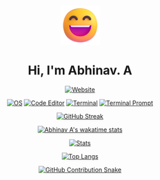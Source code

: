 <div align=center>

  <img src="./Assets/grinning-face.png" height=91>
  
  # Hi, I'm Abhinav. A
  
  [![Website](https://img.shields.io/badge/website-1a1927?style=for-the-badge&logo=About.me&logoColor=white)](https://solo.to/abhnva)
  
  [![OS](https://img.shields.io/badge/Pop!__OS-1a1927?style=for-the-badge&logo=Pop!_OS&logoColor=white)](https://pop.system76.com)
  [![Code Editor](https://img.shields.io/badge/Visual_Studio_Code-1a1927?style=for-the-badge&logo=visual%20studio%20code&logoColor=white)](https://code.visualstudio.com)
  [![Terminal](https://img.shields.io/badge/Hyper-1a1927?style=for-the-badge&logo=hyper&logoColor=white)](https://hyper.is)
  [![Terminal Prompt](https://img.shields.io/badge/starship-1a1927?style=for-the-badge&logo=starship&logoColor=white)](https://starship.rs)

  
  [![GitHub Streak](http://github-readme-streak-stats.herokuapp.com?user=abhnva&theme=tokyonight&hide_border=true&date_format=M%20j%5B%2C%20Y%5D)](https://github.com/abhnva)
  
  [![Abhinav A's wakatime stats](https://github-readme-stats.vercel.app/api/wakatime?username=abhnva&theme=tokyonight&hide_border=true)](https://github.com/abhnva)
    
  [![Stats](https://github-readme-stats.vercel.app/api?username=abhnva&show_icons=true&theme=tokyonight&hide_border=true)](https://github.com/abhnva)

  [![Top Langs](https://github-readme-stats.vercel.app/api/top-langs/?username=abhnva&theme=tokyonight&layout=compact&hide_border=true)](https://github.com/abhnva)
  
  
  
  [![GitHub Contribution Snake](https://github.com/abhnva/abhnva/blob/output/github-contribution-grid-snake.svg)](https://github.com/abhnva)
  
</div>
